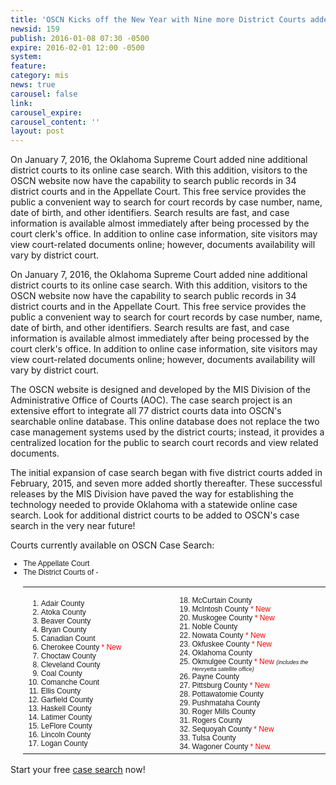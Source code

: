 ```yaml
---
title: 'OSCN Kicks off the New Year with Nine more District Courts added to its Case Search'
newsid: 159
publish: 2016-01-08 07:30 -0500
expire: 2016-02-01 12:00 -0500
system: 
feature: 
category: mis
news: true
carousel: false
link: 
carousel_expire: 
carousel_content: ''
layout: post
---
```

<p>On January 7, 2016, the Oklahoma Supreme Court added nine additional district courts to its online case search. With this addition, visitors to the OSCN website now have the capability to search public records in 34 district  courts and in the Appellate Court. This free service provides the public a  convenient way to search for court records by case number, name, date of birth,  and other identifiers. Search results are fast, and case information is  available almost immediately after being processed by the court clerk's office. In addition to online case information, site visitors may view court-related documents online; however, documents availability will vary by district court.</p>
 <!--more-->
<p>On January 7, 2016, the Oklahoma Supreme Court added nine additional district courts to its online case search. With this addition, visitors to the OSCN website now have the capability to search public records in 34 district courts and in the Appellate Court. This free service provides the public a convenient way to search for court records by case number, name, date of birth, and other identifiers. Search results are fast, and case information is available almost immediately after being processed by the court clerk's office. In addition to online case information, site visitors may view court-related documents online; however, documents availability will vary by district court.</p><p>The OSCN website is designed and developed by the MIS Division of the Administrative Office of Courts (AOC). The case search project is an extensive effort to integrate all 77 district courts data into OSCN's searchable online database. This online database does not replace the two case management systems used by the district courts; instead, it provides a centralized location for the public to search court records and view related documents. </p><p>The initial expansion of case search began with five district courts added in February, 2015, and seven more added shortly thereafter. These successful releases by the MIS Division have paved the way for establishing the technology needed to provide Oklahoma with a statewide online case search. Look for additional district courts to be added to OSCN's case search in the very near future!</p><p>Courts currently available on OSCN Case Search:</p><ul style="font-family: arial; font-size: 12px;"><li>The Appellate Court</li><li>The District Courts of - <table cellpadding="0" cellpadding="0" border="0" width="100%"><tr><td width="50%"><ol start="1" style="font-family: arial; font-size: 12px;"><li>Adair County</li><li>Atoka County</li><li>Beaver County</li><li>Bryan County</li><li>Canadian Count </li><li>Cherokee County<span style="color: red;"> * New</span></li><li>Choctaw County</li><li>Cleveland County</li><li>Coal County</li><li>Comanche Count </li><li>Ellis County</li><li>Garfield County</li><li>Haskell County</li><li>Latimer County</li><li>LeFlore County</li><li>Lincoln County</li><li>Logan County</li></ol></td><td width="50%"><ol start="18" style="font-family: arial; font-size: 12px;"><li>McCurtain County</li><li>McIntosh County<span style="color: red;"> * New</span></li><li>Muskogee County<span style="color: red;"> * New</span></li><li>Noble County</li><li>Nowata County<span style="color: red;"> * New</span></li><li>Okfuskee County<span style="color: red;"> * New</span></li><li>Oklahoma County</li><li>Okmulgee County<span style="color: red;"> * New </span><span style="font-size: xx-small;"><em>(includes the Henryetta satellite office)</em></span></li><li>Payne County</li><li>Pittsburg County<span style="color: red;"> * New</span></li><li>Pottawatomie County </li><li>Pushmataha County</li><li>Roger Mills County</li><li>Rogers County</li><li>Sequoyah County<span style="color: red;"> * New</span></li><li>Tulsa County</li><li>Wagoner County<span style="color: red;"> * New</span></li></ol></td></tr></table></li></ul><p>Start your free <a href="http://www.oscn.net/dockets/search.aspx">case search</a> now!</p>